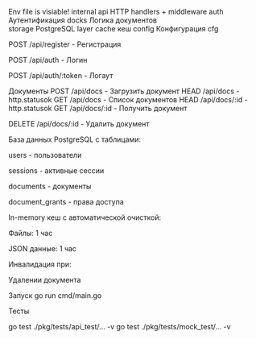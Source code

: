 Env file is visiable!
internal
api           HTTP handlers + middleware
auth          Аутентификация
docks         Логика документов  
storage       PostgreSQL layer
cache         кеш
config        Конфигурация
cfg

POST /api/register - Регистрация

POST /api/auth - Логин

POST /api/auth/:token - Логаут

Документы
POST /api/docs - Загрузить документ
HEAD  /api/docs - http.statusok
GET /api/docs - Список документов
HEAD /api/docs/:id - http.statusok
GET /api/docs/:id - Получить документ

DELETE /api/docs/:id - Удалить документ

База данных
PostgreSQL с таблицами:

users - пользователи

sessions - активные сессии

documents - документы

document_grants - права доступа


In-memory кеш с автоматической очисткой:

Файлы: 1 час

JSON данные: 1 час

Инвалидация при:

Удалении документа


Запуск 
go run cmd/main.go

Тесты

go test ./pkg/tests/api_test/... -v
go test ./pkg/tests/mock_test/... -v
